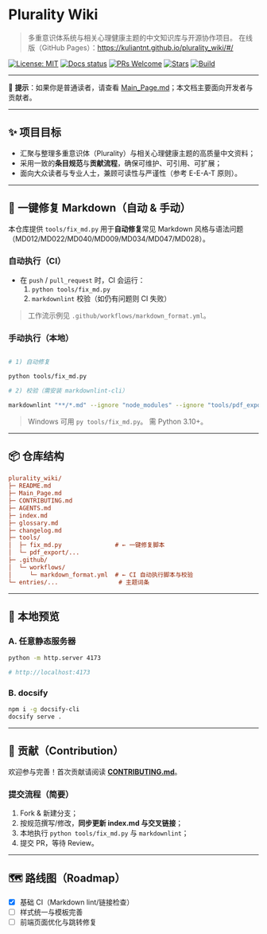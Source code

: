 # Plurality Wiki

> 多重意识体系统与相关心理健康主题的中文知识库与开源协作项目。
> 在线版（GitHub Pages）：<https://kuliantnt.github.io/plurality_wiki/#/>

[![License: MIT](https://img.shields.io/badge/License-MIT-green.svg)](LICENSE)
[![Docs status](https://img.shields.io/badge/docs-online-brightgreen.svg)](https://kuliantnt.github.io/plurality_wiki/#/)
[![PRs Welcome](https://img.shields.io/badge/PRs-welcome-blue.svg)](CONTRIBUTING.md)
[![Stars](https://img.shields.io/github/stars/kuliantnt/plurality_wiki?style=social)](https://github.com/kuliantnt/plurality_wiki/stargazers)
[![Build](https://github.com/kuliantnt/plurality_wiki/actions/workflows/ci.yml/badge.svg)](https://github.com/kuliantnt/plurality_wiki/actions)

---

📖 **提示**：如果你是普通读者，请查看 [Main_Page.md](./Main_Page.md)；本文档主要面向开发者与贡献者。

---

## ✨ 项目目标

- 汇聚与整理多重意识体（Plurality）与相关心理健康主题的高质量中文资料；
- 采用一致的**条目规范**与**贡献流程**，确保可维护、可引用、可扩展；
- 面向大众读者与专业人士，兼顾可读性与严谨性（参考 E-E-A-T 原则）。

---

## 🧰 一键修复 Markdown（自动 & 手动）

本仓库提供 `tools/fix_md.py` 用于**自动修复**常见 Markdown 风格与语法问题（MD012/MD022/MD040/MD009/MD034/MD047/MD028）。

### 自动执行（CI）

- 在 `push` / `pull_request` 时，CI 会运行：
  1. `python tools/fix_md.py`
  2. `markdownlint` 校验（如仍有问题则 CI 失败）

> 工作流示例见 `.github/workflows/markdown_format.yml`。

### 手动执行（本地）

```bash

# 1) 自动修复

python tools/fix_md.py

# 2) 校验（需安装 markdownlint-cli）

markdownlint "**/*.md" --ignore "node_modules" --ignore "tools/pdf_export/vendor"
```

> Windows 可用 `py tools/fix_md.py`。
> 需 Python 3.10+。

---

## 📦 仓库结构

```ini
plurality_wiki/
├─ README.md
├─ Main_Page.md
├─ CONTRIBUTING.md
├─ AGENTS.md
├─ index.md
├─ glossary.md
├─ changelog.md
├─ tools/
│  ├─ fix_md.py               # ← 一键修复脚本
│  └─ pdf_export/...
├─ .github/
│  └─ workflows/
│     └─ markdown_format.yml  # ← CI 自动执行脚本与校验
└─ entries/...                 # 主题词条
```

---

## 🚀 本地预览

### A. 任意静态服务器

```bash
python -m http.server 4173

# http://localhost:4173

```

### B. docsify

```bash
npm i -g docsify-cli
docsify serve .
```

---

## 🧭 贡献（Contribution）

欢迎参与完善！首次贡献请阅读 **[CONTRIBUTING.md](./CONTRIBUTING.md)**。

### 提交流程（简要）

1. Fork & 新建分支；
2. 按规范撰写/修改，**同步更新 index.md 与交叉链接**；
3. 本地执行 `python tools/fix_md.py` 与 `markdownlint`；
4. 提交 PR，等待 Review。

---

## 🗺️ 路线图（Roadmap）

- [x] 基础 CI（Markdown lint/链接检查）
- [ ] 样式统一与模板完善
- [ ] 前端页面优化与跳转修复
